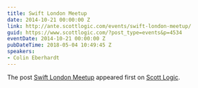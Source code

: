 ```yaml
---
title: Swift London Meetup
date: 2014-10-21 00:00:00 Z
link: http://ante.scottlogic.com/events/swift-london-meetup/
guid: https://www.scottlogic.com/?post_type=events&p=4534
eventDate: 2014-10-21 00:00:00 Z
pubDateTime: 2018-05-04 10:49:45 Z
speakers:
- Colin Eberhardt
---
```


<p>The post <a rel="nofollow" href="http://ante.scottlogic.com/events/swift-london-meetup/">Swift London Meetup</a> appeared first on <a rel="nofollow" href="http://ante.scottlogic.com">Scott Logic</a>.</p>